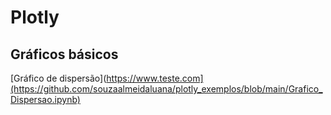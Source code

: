 # Plotly

## Gráficos básicos
[Gráfico de dispersão](https://www.teste.com](https://github.com/souzaalmeidaluana/plotly_exemplos/blob/main/Grafico_Dispersao.ipynb)
